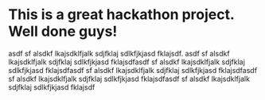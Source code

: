 # This is a great hackathon project. Well done guys!

asdf sf alsdkf lkajsdklfjalk sdjfklaj sdlkfjkjasd fklajsdf. asdf sf alsdkf lkajsdklfjalk sdjfklaj sdlkfjkjasd fklajsdfasdf sf alsdkf lkajsdklfjalk sdjfklaj sdlkfjkjasd fklajsdfasdf sf alsdkf lkajsdklfjalk sdjfklaj sdlkfjkjasd fklajsdfasdf sf alsdkf lkajsdklfjalk sdjfklaj sdlkfjkjasd fklajsdfasdf sf alsdkf lkajsdklfjalk sdjfklaj sdlkfjkjasd fklajsdf
